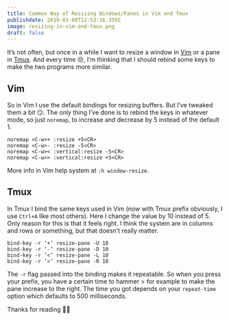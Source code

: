 ```yaml
---
title: Common Way of Resizing Windows/Panes in Vim and Tmux
publishdate: 2019-03-08T12:53:16.359Z
image: resizing-in-vim-and-tmux.png
draft: false
---
```

It’s not often, but once in a while I want to resize a window in [Vim](https://www.vim.org/) or a pane in [Tmux](http://tmux.github.io/). And every time 😒, I’m thinking that I should rebind some keys to make the two programs more similar.

## Vim

So in Vim I use the default bindings for resizing buffers. But I’ve tweaked them a bit 😏. The only thing I’ve done is to rebind the keys in whatever mode, so just `noremap`, to increase and decrease by 5 instead of the default 1.

```
noremap <C-w>+ :resize +5<CR>
noremap <C-w>- :resize -5<CR>
noremap <C-w>< :vertical:resize -5<CR>
noremap <C-w>> :vertical:resize +5<CR>
```

More info in Vim help system at `:h window-resize`.

## Tmux

In Tmux I bind the same keys used in Vim (now with Tmux prefix obviously, I use `Ctrl+A` like most others). Here I change the value by 10 instead of 5. Only reason for this is that it feels right. I think the system are in columns and rows or something, but that doesn’t really matter.

```
bind-key -r ‘+’ resize-pane -U 10
bind-key -r ‘-’ resize-pane -D 10
bind-key -r ‘<’ resize-pane -L 10
bind-key -r ‘>’ resize-pane -R 10
```

The `-r` flag passed into the binding makes it repeatable. So when you press your prefix, you have a certain time to hammer > for example to make the pane increase to the right. The time you got depends on your `repeat-time` option which defaults to 500 milliseconds.

Thanks for reading 🙌👋
